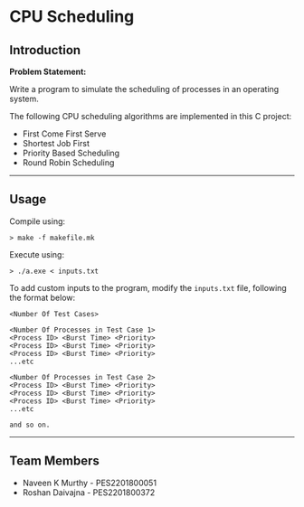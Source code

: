 # CPU Scheduling

## Introduction

**Problem Statement:**

Write a program to simulate the scheduling of processes in an operating system.

The following CPU scheduling algorithms are implemented in this C project:

* First Come First Serve
* Shortest Job First
* Priority Based Scheduling
* Round Robin Scheduling

** **

## Usage
Compile using:
```
> make -f makefile.mk
```

Execute using:
```
> ./a.exe < inputs.txt
```

To add custom inputs to the program, modify the `inputs.txt` file, following the format below:

```
<Number Of Test Cases>

<Number Of Processes in Test Case 1>
<Process ID> <Burst Time> <Priority>
<Process ID> <Burst Time> <Priority>
<Process ID> <Burst Time> <Priority>
...etc

<Number Of Processes in Test Case 2>
<Process ID> <Burst Time> <Priority>
<Process ID> <Burst Time> <Priority>
<Process ID> <Burst Time> <Priority>
...etc

and so on.
```

** **

## Team Members
* Naveen K Murthy - PES2201800051
* Roshan Daivajna - PES2201800372